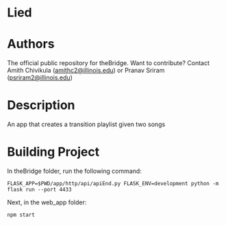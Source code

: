 # Lied

# Authors
The official public repository for theBridge. Want to contribute? Contact Amith Chivikula (amithc2@illinois.edu) or Pranav Sriram (psriram2@illinois.edu)

# Description 
An app that creates a transition playlist given two songs

# Building Project 
In theBridge folder, run the following command: 

``` FLASK_APP=$PWD/app/http/api/apiEnd.py FLASK_ENV=development python -m flask run --port 4433 ```

Next, in the web_app folder: 

``` npm start ```
